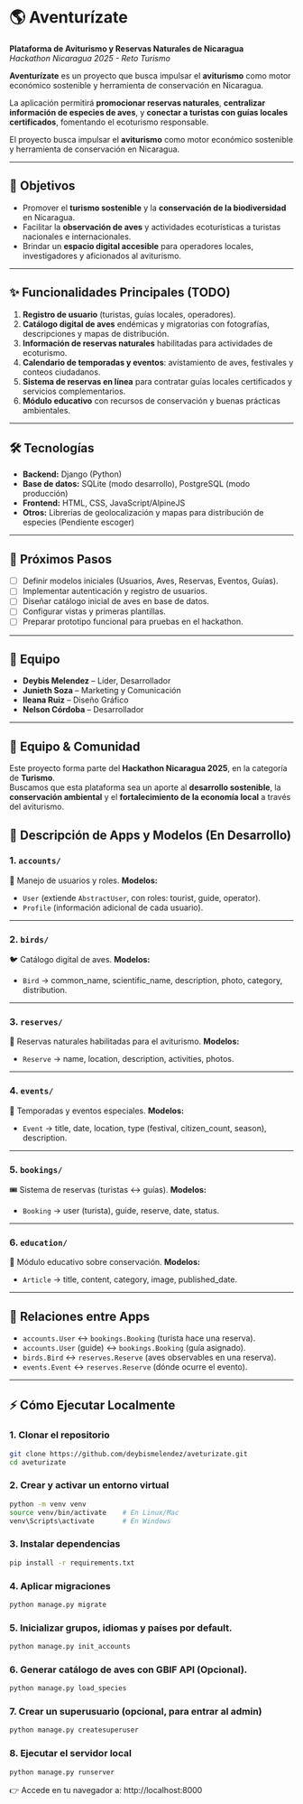 # 🌎 Aventurízate

**Plataforma de Aviturismo y Reservas Naturales de Nicaragua**  
_Hackathon Nicaragua 2025 - Reto Turismo_

**Aventurízate** es un proyecto que busca impulsar el **aviturismo** como motor económico sostenible y herramienta de conservación en Nicaragua.

La aplicación permitirá **promocionar reservas naturales**, **centralizar información de especies de aves**, y **conectar a turistas con guías locales certificados**, fomentando el ecoturismo responsable.

El proyecto busca impulsar el **aviturismo** como motor económico sostenible y herramienta de conservación en Nicaragua.

---

## 🚀 Objetivos

- Promover el **turismo sostenible** y la **conservación de la biodiversidad** en Nicaragua.
- Facilitar la **observación de aves** y actividades ecoturísticas a turistas nacionales e internacionales.
- Brindar un **espacio digital accesible** para operadores locales, investigadores y aficionados al aviturismo.

---

## ✨ Funcionalidades Principales (TODO)

1. **Registro de usuario** (turistas, guías locales, operadores).
2. **Catálogo digital de aves** endémicas y migratorias con fotografías, descripciones y mapas de distribución.
3. **Información de reservas naturales** habilitadas para actividades de ecoturismo.
4. **Calendario de temporadas y eventos**: avistamiento de aves, festivales y conteos ciudadanos.
5. **Sistema de reservas en línea** para contratar guías locales certificados y servicios complementarios.
6. **Módulo educativo** con recursos de conservación y buenas prácticas ambientales.

---

## 🛠️ Tecnologías

- **Backend:** Django (Python)
- **Base de datos:** SQLite (modo desarrollo), PostgreSQL (modo producción)
- **Frontend:** HTML, CSS, JavaScript/AlpineJS
- **Otros:** Librerías de geolocalización y mapas para distribución de especies (Pendiente escoger)

---

## 📌 Próximos Pasos

- [ ] Definir modelos iniciales (Usuarios, Aves, Reservas, Eventos, Guías).
- [ ] Implementar autenticación y registro de usuarios.
- [ ] Diseñar catálogo inicial de aves en base de datos.
- [ ] Configurar vistas y primeras plantillas.
- [ ] Preparar prototipo funcional para pruebas en el hackathon.

---

## 👥 Equipo

- **Deybis Melendez** – Líder, Desarrollador
- **Junieth Soza** – Marketing y Comunicación
- **Ileana Ruiz** – Diseño Gráfico
- **Nelson Córdoba** – Desarrollador

---

## 🤝 Equipo & Comunidad

Este proyecto forma parte del **Hackathon Nicaragua 2025**, en la categoría de **Turismo**.  
Buscamos que esta plataforma sea un aporte al **desarrollo sostenible**, la **conservación ambiental** y el **fortalecimiento de la economía local** a través del aviturismo.

## 📂 Descripción de Apps y Modelos (En Desarrollo)

### 1. `accounts/`

🔑 Manejo de usuarios y roles.
**Modelos:**

- `User` (extiende `AbstractUser`, con roles: tourist, guide, operator).
- `Profile` (información adicional de cada usuario).

---

### 2. `birds/`

🐦 Catálogo digital de aves.
**Modelos:**

- `Bird` → common_name, scientific_name, description, photo, category, distribution.

---

### 3. `reserves/`

🌳 Reservas naturales habilitadas para el aviturismo.
**Modelos:**

- `Reserve` → name, location, description, activities, photos.

---

### 4. `events/`

📅 Temporadas y eventos especiales.
**Modelos:**

- `Event` → title, date, location, type (festival, citizen_count, season), description.

---

### 5. `bookings/`

🎟️ Sistema de reservas (turistas ↔ guías).
**Modelos:**

- `Booking` → user (turista), guide, reserve, date, status.

---

### 6. `education/`

📘 Módulo educativo sobre conservación.
**Modelos:**

- `Article` → title, content, category, image, published_date.

---

## 🔗 Relaciones entre Apps

- `accounts.User` ↔ `bookings.Booking` (turista hace una reserva).
- `accounts.User` (guide) ↔ `bookings.Booking` (guía asignado).
- `birds.Bird` ↔ `reserves.Reserve` (aves observables en una reserva).
- `events.Event` ↔ `reserves.Reserve` (dónde ocurre el evento).

---

## ⚡ Cómo Ejecutar Localmente

### 1. Clonar el repositorio

```bash
git clone https://github.com/deybismelendez/aveturizate.git
cd aveturizate
```

### 2. Crear y activar un entorno virtual

```bash
python -m venv venv
source venv/bin/activate    # En Linux/Mac
venv\Scripts\activate       # En Windows
```

### 3. Instalar dependencias

```bash
pip install -r requirements.txt
```

### 4. Aplicar migraciones

```bash
python manage.py migrate
```

### 5. Inicializar grupos, idiomas y países por default.

```bash
python manage.py init_accounts
```

### 6. Generar catálogo de aves con GBIF API (Opcional).

```bash
python manage.py load_species
```

### 7. Crear un superusuario (opcional, para entrar al admin)

```bash
python manage.py createsuperuser
```

### 8. Ejecutar el servidor local

```bash
python manage.py runserver
```

👉 Accede en tu navegador a: http://localhost:8000
